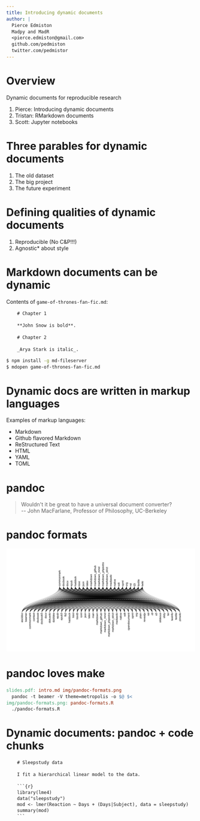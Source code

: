```yaml
---
title: Introducing dynamic documents
author: |
  Pierce Edmiston  
  Madpy and MadR  
  <pierce.edmiston@gmail.com>  
  github.com/pedmiston  
  twitter.com/pedmistor
---
```


# Overview

Dynamic documents for reproducible research

1. Pierce: Introducing dynamic documents
2. Tristan: RMarkdown documents
3. Scott: Jupyter notebooks

# Three parables for dynamic documents

1. The old dataset
2. The big project
3. The future experiment

# Defining qualities of dynamic documents

1. Reproducible (No C&P!!!)
2. Agnostic* about style

# Markdown documents can be dynamic

Contents of `game-of-thrones-fan-fic.md`:

```
    # Chapter 1

    **John Snow is bold**.

    # Chapter 2

    _Arya Stark is italic_.
```

```bash
$ npm install -g md-fileserver
$ mdopen game-of-thrones-fan-fic.md
```

# Dynamic docs are written in markup languages

Examples of markup languages:

- Markdown
- Github flavored Markdown
- ReStructured Text
- HTML
- YAML
- TOML

# pandoc

> Wouldn't it be great to have a universal document converter?  
-- John MacFarlane, Professor of Philosophy, UC-Berkeley

# pandoc formats

![](img/pandoc-formats.png)

# pandoc loves make 

```Makefile
slides.pdf: intro.md img/pandoc-formats.png
  pandoc -t beamer -V theme=metropolis -o $@ $<
img/pandoc-formats.png: pandoc-formats.R
  ./pandoc-formats.R
```

# Dynamic documents: pandoc + code chunks

```
    # Sleepstudy data

    I fit a hierarchical linear model to the data.

    ```{r}
    library(lme4)
    data("sleepstudy")
    mod <- lmer(Reaction ~ Days + (Days|Subject), data = sleepstudy)
    summary(mod)
    ```

```
